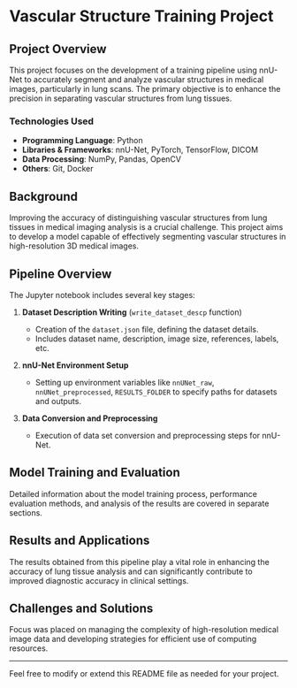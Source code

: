 
# Vascular Structure Training Project

## Project Overview
This project focuses on the development of a training pipeline using nnU-Net to accurately segment and analyze vascular structures in medical images, particularly in lung scans. The primary objective is to enhance the precision in separating vascular structures from lung tissues.

### Technologies Used
- **Programming Language**: Python
- **Libraries & Frameworks**: nnU-Net, PyTorch, TensorFlow, DICOM
- **Data Processing**: NumPy, Pandas, OpenCV
- **Others**: Git, Docker

## Background
Improving the accuracy of distinguishing vascular structures from lung tissues in medical imaging analysis is a crucial challenge. This project aims to develop a model capable of effectively segmenting vascular structures in high-resolution 3D medical images.

## Pipeline Overview
The Jupyter notebook includes several key stages:
1. **Dataset Description Writing** (`write_dataset_descp` function)
   - Creation of the `dataset.json` file, defining the dataset details.
   - Includes dataset name, description, image size, references, labels, etc.

2. **nnU-Net Environment Setup**
   - Setting up environment variables like `nnUNet_raw`, `nnUNet_preprocessed`, `RESULTS_FOLDER` to specify paths for datasets and outputs.

3. **Data Conversion and Preprocessing**
   - Execution of data set conversion and preprocessing steps for nnU-Net.

## Model Training and Evaluation
Detailed information about the model training process, performance evaluation methods, and analysis of the results are covered in separate sections.

## Results and Applications
The results obtained from this pipeline play a vital role in enhancing the accuracy of lung tissue analysis and can significantly contribute to improved diagnostic accuracy in clinical settings.

## Challenges and Solutions
Focus was placed on managing the complexity of high-resolution medical image data and developing strategies for efficient use of computing resources.

---

Feel free to modify or extend this README file as needed for your project.
